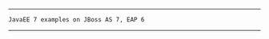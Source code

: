 ----------------------------------------------
	JavaEE 7 examples on JBoss AS 7, EAP 6	
----------------------------------------------


